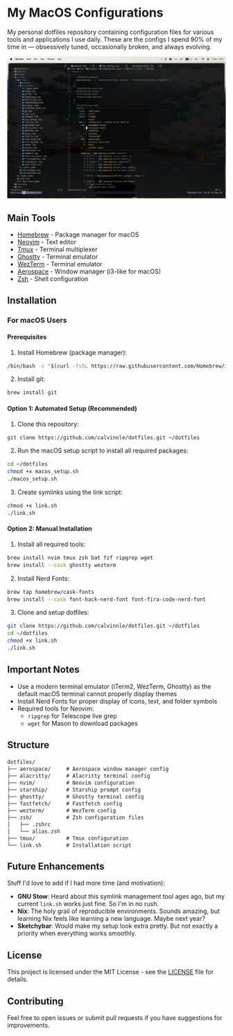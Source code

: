 # My MacOS Configurations

My personal dotfiles repository containing configuration files for various tools and applications I use daily. These are the configs I spend 90% of my time in — obsessively tuned, occasionally broken, and always evolving.

![Neovim Setup](assets/editor.png)

## Main Tools

- [Homebrew](https://brew.sh/) - Package manager for macOS
- [Neovim](https://neovim.io/) - Text editor
- [Tmux](https://github.com/tmux/tmux) - Terminal multiplexer
- [Ghostty](https://github.com/mitchellh/ghostty) - Terminal emulator
- [WezTerm](https://wezfurlong.org/wezterm/) - Terminal emulator
- [Aerospace](https://aerospace.app/) - Window manager (i3-like for macOS)
- [Zsh](https://www.zsh.org/) - Shell configuration

## Installation

### For macOS Users

#### Prerequisites
1. Install Homebrew (package manager):
```bash
/bin/bash -c "$(curl -fsSL https://raw.githubusercontent.com/Homebrew/install/HEAD/install.sh)"
```

2. Install git:
```bash
brew install git
```

#### Option 1: Automated Setup (Recommended)
1. Clone this repository:
```bash
git clone https://github.com/calvinnle/dotfiles.git ~/dotfiles
```

2. Run the macOS setup script to install all required packages:
```bash
cd ~/dotfiles
chmod +x macos_setup.sh
./macos_setup.sh
```

3. Create symlinks using the link script:
```bash
chmod +x link.sh
./link.sh
```

#### Option 2: Manual Installation
1. Install all required tools:
```bash
brew install nvim tmux zsh bat fzf ripgrep wget
brew install --cask ghostty wezterm
```

2. Install Nerd Fonts:
```bash
brew tap homebrew/cask-fonts
brew install --cask font-hack-nerd-font font-fira-code-nerd-font
```

3. Clone and setup dotfiles:
```bash
git clone https://github.com/calvinnle/dotfiles.git ~/dotfiles
cd ~/dotfiles
chmod +x link.sh
./link.sh
```

## Important Notes

- Use a modern terminal emulator (iTerm2, WezTerm, Ghostty) as the default macOS terminal cannot properly display themes
- Install Nerd Fonts for proper display of icons, text, and folder symbols
- Required tools for Neovim:
  - `ripgrep` for Telescope live grep
  - `wget` for Mason to download packages

## Structure

```
dotfiles/
├── aerospace/     # Aerospace window manager config
├── alacritty/     # Alacritty terminal config
├── nvim/          # Neovim configuration
├── starship/      # Starship prompt config
├── ghostty/       # Ghostty terminal config
├── fastfetch/     # Fastfetch config
├── wezterm/       # WezTerm config
├── zsh/           # Zsh configuration files
│   ├── .zshrc
│   └── alias.zsh
├── tmux/          # Tmux configuration
└── link.sh        # Installation script
```

## Future Enhancements

Stuff I'd love to add if I had more time (and motivation):

- **GNU Stow**: Heard about this symlink management tool ages ago, but my current `link.sh` works just fine. So I'm in no rush. 
- **Nix**: The holy grail of reproducible environments. Sounds amazing, but learning Nix feels like learning a new language. Maybe next year? 
- **Sketchybar**: Would make my setup look extra pretty. But not exactly a priority when everything works smoothly.

## License

This project is licensed under the MIT License - see the [LICENSE](LICENSE) file for details.

## Contributing

Feel free to open issues or submit pull requests if you have suggestions for improvements. 

